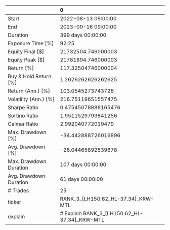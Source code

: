 |                        | 0                                            |
|:-----------------------|:---------------------------------------------|
| Start                  | 2022-08-13 09:00:00                          |
| End                    | 2023-09-16 09:00:00                          |
| Duration               | 399 days 00:00:00                            |
| Exposure Time [%]      | 92.25                                        |
| Equity Final [$]       | 21732504.746000003                           |
| Equity Peak [$]        | 21781894.746000003                           |
| Return [%]             | 117.32504746000004                           |
| Buy & Hold Return [%]  | 1.2626262626262625                           |
| Return (Ann.) [%]      | 103.0545273743726                            |
| Volatility (Ann.) [%]  | 216.75119651557475                           |
| Sharpe Ratio           | 0.47545078888165476                          |
| Sortino Ratio          | 1.9511529793841256                           |
| Calmar Ratio           | 2.992040772019479                            |
| Max. Drawdown [%]      | -34.442888726016896                          |
| Avg. Drawdown [%]      | -26.04465892539678                           |
| Max. Drawdown Duration | 107 days 00:00:00                            |
| Avg. Drawdown Duration | 61 days 00:00:00                             |
| # Trades               | 25                                           |
| ticker                 | RANK_3_[LH150.62_HL-37.34]_KRW-MTL           |
| explain                | # Explain RANK_3_[LH150.62_HL-37.34]_KRW-MTL |